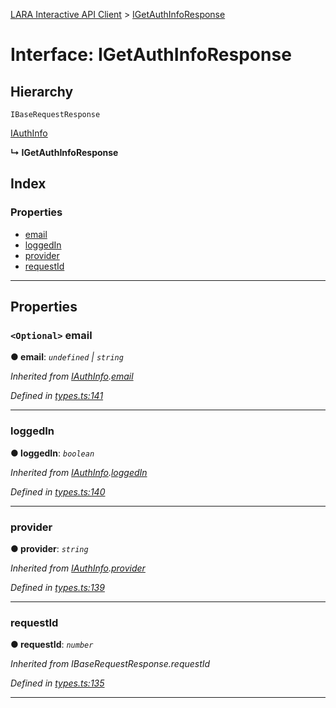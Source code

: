 [LARA Interactive API Client](../README.md) > [IGetAuthInfoResponse](../interfaces/igetauthinforesponse.md)

# Interface: IGetAuthInfoResponse

## Hierarchy

 `IBaseRequestResponse`

 [IAuthInfo](iauthinfo.md)

**↳ IGetAuthInfoResponse**

## Index

### Properties

* [email](igetauthinforesponse.md#email)
* [loggedIn](igetauthinforesponse.md#loggedin)
* [provider](igetauthinforesponse.md#provider)
* [requestId](igetauthinforesponse.md#requestid)

---

## Properties

<a id="email"></a>

### `<Optional>` email

**● email**: *`undefined` \| `string`*

*Inherited from [IAuthInfo](iauthinfo.md).[email](iauthinfo.md#email)*

*Defined in [types.ts:141](../../../lara-typescript/src/interactive-api-client/types.ts#L141)*

___
<a id="loggedin"></a>

###  loggedIn

**● loggedIn**: *`boolean`*

*Inherited from [IAuthInfo](iauthinfo.md).[loggedIn](iauthinfo.md#loggedin)*

*Defined in [types.ts:140](../../../lara-typescript/src/interactive-api-client/types.ts#L140)*

___
<a id="provider"></a>

###  provider

**● provider**: *`string`*

*Inherited from [IAuthInfo](iauthinfo.md).[provider](iauthinfo.md#provider)*

*Defined in [types.ts:139](../../../lara-typescript/src/interactive-api-client/types.ts#L139)*

___
<a id="requestid"></a>

###  requestId

**● requestId**: *`number`*

*Inherited from IBaseRequestResponse.requestId*

*Defined in [types.ts:135](../../../lara-typescript/src/interactive-api-client/types.ts#L135)*

___


